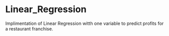 # Linear_Regression
Implimentation of Linear Regression witth one variable to predict profits for a restaurant franchise.
